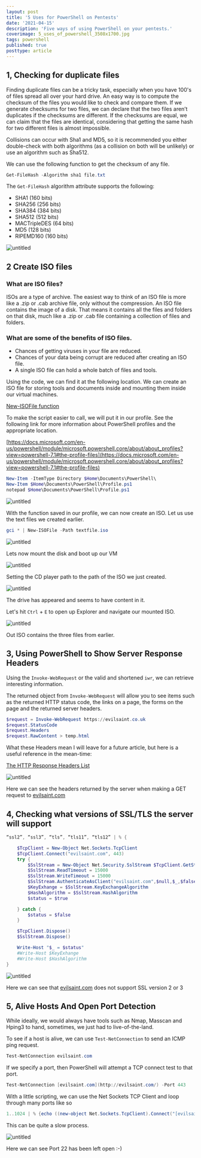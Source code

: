 ```yaml
---
layout: post
title: '5 Uses for PowerShell on Pentests'
date: '2021-04-15'
description: 'Five ways of using PowerShell on your pentests.'
coverimage: 5_uses_of_powershell_3508x1700.jpg
tags: powershell
published: true
posttype: article
---
```

## 1, Checking for duplicate files

Finding duplicate files can be a tricky task, especially when you have 100's of files spread all over your hard drive.  An easy way is to compute the checksum of the files you would like to check and compare them. If we generate checksums for two files, we can declare that the two files aren’t duplicates if the checksums are different. If the checksums are equal, we can claim that the files are identical, considering that getting the same hash for two different files is almost impossible.

Collisions can occur with Sha1 and MD5, so it is recommended you either double-check with both algorithms (as a collision on both will be unlikely) or use an algorithm such as Sha512.

We can use the following function to get the checksum of any file. 

```powershell
Get-FileHash -Algorithm sha1 file.txt
```

The `Get-FileHash` algorithm attribute supports the following:

- SHA1 (160 bits)
- SHA256 (256 bits)
- SHA384 (384 bits)
- SHA512 (512 bits)
- MACTripleDES (64 bits)
- MD5 (128 bits)
- RIPEMD160 (160 bits)

<img src="/static/ea89c0fc-5aea-4f88-9257-4ca0e3121921.png" class="img-fluid" alt="untitled">


## 2 Create ISO files

### What are ISO files?

ISOs are a type of archive. The easiest way to think of an ISO file is more like a .zip or .cab archive file, only without the compression. An ISO file contains the image of a disk. That means it contains all the files and folders on that disk, much like a .zip or .cab file containing a collection of files and folders.

### What are some of the benefits of ISO files.

- Chances of getting viruses in your file are reduced.
- Chances of your data being corrupt are reduced after creating an ISO file.
- A single ISO file can hold a whole batch of files and tools.

Using the code, we can find it at the following location. We can create an ISO file for storing tools and documents inside and mounting them inside our virtual machines. 

[New-ISOFile function](https://gallery.technet.microsoft.com/scriptcenter/New-ISOFile-function-a8deeffd)

To make the script easier to call, we will put it in our profile. See the following link for more information about PowerShell profiles and the appropriate location.

[https://docs.microsoft.com/en-us/powershell/module/microsoft.powershell.core/about/about_profiles?view=powershell-7.1#the-profile-files](https://docs.microsoft.com/en-us/powershell/module/microsoft.powershell.core/about/about_profiles?view=powershell-7.1#the-profile-files)

```powershell
New-Item -ItemType Directory $Home\Documents\PowerShell\
New-Item $Home\Documents\PowerShell\Profile.ps1
notepad $Home\Documents\PowerShell\Profile.ps1
```

<img src="/static/b997e7f9-e47c-4b85-8ca3-7973dd4dd150.png" class="img-fluid" alt="untitled">

With the function saved in our profile, we can now create an ISO. Let us use the text files we created earlier. 

```powershell
gci * | New-ISOFile -Path textfile.iso
```

<img src="/static/099f6a05-4dd0-48b1-93ef-f7f18d4987d3.png" class="img-fluid" alt="untitled">

Lets now mount the disk and boot up our VM

<img src="/static/a1907569-7cbb-4654-8c61-749523497c25.png" class="img-fluid" alt="untitled">

Setting the CD player path to the path of the ISO we just created. 

<img src="/static/98a87e5c-8ad8-452d-bd90-31f5e01e3f37.png" class="img-fluid" alt="untitled">


The drive has appeared and seems to have content in it.

Let's hit `Ctrl` + `E` to open up Explorer and navigate our mounted ISO.

<img src="/static/24ba6ce8-449c-4c35-ad9f-ebcb72de8954.png" class="img-fluid" alt="untitled">

Out ISO contains the three files from earlier. 

## 3, Using PowerShell to Show Server Response Headers

Using the `Invoke-WebRequest` or the valid and shortened `iwr`, we can retrieve interesting information. 

The returned object from `Invoke-WebRequest` will allow you to see items such as the returned HTTP status code, the links on a page, the forms on the page and the returned server headers. 

```powershell
$request = Invoke-WebRequest https://evilsaint.co.uk
$request.StatusCode
$request.Headers
$request.RawContent > temp.html
```

What these Headers mean I will leave for a future article, but here is a useful reference in the mean-time:

[The HTTP Response Headers List](https://flaviocopes.com/http-response-headers/)

<img src="/static/aee90e1c-ba46-4a56-920d-9b57a75268a8.png" class="img-fluid" alt="untitled">

Here we can see the headers returned by the server when making a GET request to [evilsaint.com](evilsaint.com)

## 4, Checking what versions of SSL/TLS the server will support

```powershell
“ssl2”, “ssl3”, “tls”, “tls11”, “tls12” | % {

    $TcpClient = New-Object Net.Sockets.TcpClient
    $TcpClient.Connect("evilsaint.com", 443)
    try {
        $SslStream = New-Object Net.Security.SslStream $TcpClient.GetStream()
        $SslStream.ReadTimeout = 15000
        $SslStream.WriteTimeout = 15000
        $SslStream.AuthenticateAsClient("evilsaint.com",$null,$_,$false)
        $KeyExhange = $SslStream.KeyExchangeAlgorithm
        $HashAlgorithm = $SslStream.HashAlgorithm
        $status = $true

    } catch {
        $status = $false
    }

    $TcpClient.Dispose()
    $SslStream.Dispose()

    Write-Host "$_ = $status"
    #Write-Host $KeyExhange
    #Write-Host $HashAlgorithm
}
```
<img src="/static/ee1e0133-5cee-4894-9031-35565478119d.png" class="img-fluid" alt="untitled">

Here we can see that [evilsaint.com](http://evilsaint.com) does not support SSL version 2 or 3

## 5, Alive Hosts And Open Port Detection

While ideally, we would always have tools such as Nmap, Masscan and Hping3 to hand, sometimes, we just had to live-of-the-land. 

To see if a host is alive, we can use `Test-NetConnection` to send an ICMP ping request. 

```powershell
Test-NetConnection evilsaint.com
```

If we specify a port, then PowerShell will attempt a TCP connect test to that port.

```powershell
Test-NetConnection [evilsaint.com](http://evilsaint.com/) -Port 443
```

With a little scripting, we can use the Net Sockets TCP Client and loop through many ports like so

```powershell
1..1024 | % {echo ((new-object Net.Sockets.TcpClient).Connect("[evilsaint.com](http://evilsaint.com/)",$*)) "Port $* is open!"} 2>$null
```

This can be quite a slow process.

<img src="/static/ca18b1d9-c600-48ae-9082-fd3ecbb01b35.png" class="img-fluid" alt="untitled">


Here we can see Port 22 has been left open :-)